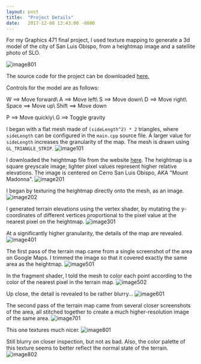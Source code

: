 ```yaml
---
layout: post
title:  "Project Details"
date:   2017-12-08 13:43:00 -0800
---
```


For my Graphics 471 final project, I used texture mapping to generate a 3d model of the city of San Luis Obispo, from a heightmap image and a satellite photo of SLO.

![image801][image702]

The source code for the project can be downloaded [here.][github_home]

Controls for the model are as follows:

W ==> Move forward\\
A ==> Move left\\
S ==> Move down\\
D ==> Move right\\
Space ==> Move up\\
Shift ==> Move down

P ==> Move quickly\\
G ==> Toggle gravity


I began with a flat mesh made of `(sideLength^2) * 2` triangles, where `sideLength` can be configured in the `main.cpp` source file. A larger value for `sideLength` increases the granularity of the map. The mesh is drawn using `GL_TRIANGLE_STRIP`.
![image101][image101]

I downloaded the heightmap file from the website [here][tparty]. The heightmap is a square greyscale image; lighter pixel values represent higher relative elevations. The image is centered on Cerro San Luis Obispo, AKA "Mount Madonna".
![image201][image201]

I began by texturing the heightmap directly onto the mesh, as an image.
![image202][image202]

I generated terrain elevations using the vertex shader, by mutating the y-coordinates of different vertices proportional to the pixel value at the nearest pixel on the heightmap.
![image301][image301]

At a significantly higher granularity, the details of the map are revealed.
![image401][image401]

The first pass of the terrain map came from a single screenshot of the area on Google Maps. I trimmed the image so that it covered exactly the same area as the heightmap.
![image501][image501]

In the fragment shader, I told the mesh to color each point according to the color of the nearest pixel in the terrain map.
![image502][image502]

Up close, the detail is revealed to be rather blurry...
![image601][image601]

The second pass of the terrain map came from several closer screenshots of the area, all stitched together to create a much higher-resolution image of the same area.
![image701][image701]

This one textures much nicer.
![image801][image702]

Still blurry on closer inspection, but not as bad. Also, the color palette of this texture seems to better reflect the normal state of the terrain.
![image802][image801]

[image101]: https://github.com/calpoly-csc471-fall-17/final-project-website-BMcGuffin/blob/master/docs/_assets/images/101.png?raw=true
[image201]: https://github.com/calpoly-csc471-fall-17/final-project-website-BMcGuffin/blob/master/docs/_assets/images/201.jpg?raw=true
[image202]: https://github.com/calpoly-csc471-fall-17/final-project-website-BMcGuffin/blob/master/docs/_assets/images/202.png?raw=true
[image301]: https://github.com/calpoly-csc471-fall-17/final-project-website-BMcGuffin/blob/master/docs/_assets/images/301.png?raw=true
[image401]: https://github.com/calpoly-csc471-fall-17/final-project-website-BMcGuffin/blob/master/docs/_assets/images/401.png?raw=true
[image501]: https://github.com/calpoly-csc471-fall-17/final-project-website-BMcGuffin/blob/master/docs/_assets/images/501.jpg?raw=true
[image502]: https://github.com/calpoly-csc471-fall-17/final-project-website-BMcGuffin/blob/master/docs/_assets/images/502.png?raw=true
[image601]: https://github.com/calpoly-csc471-fall-17/final-project-website-BMcGuffin/blob/master/docs/_assets/images/601.png?raw=true
[image701]: https://github.com/calpoly-csc471-fall-17/final-project-website-BMcGuffin/blob/master/docs/_assets/images/701.jpg?raw=true
[image702]: https://github.com/calpoly-csc471-fall-17/final-project-website-BMcGuffin/blob/master/docs/_assets/images/702.png?raw=true
[image801]: https://github.com/calpoly-csc471-fall-17/final-project-website-BMcGuffin/blob/master/docs/_assets/images/801.png?raw=true
[github_home]: https://github.com/calpoly-csc471-fall-17/final-project-BMcGuffin
[tparty]: https://terrain.party/
